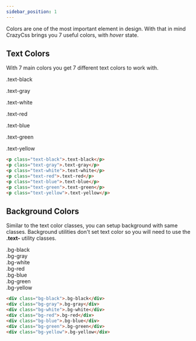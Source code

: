 ```yaml
---
sidebar_position: 1
---
```


Colors are one of the most important element in design. With that in mind CrazyCss brings you 7 useful colors, with _hover_ state.

## Text Colors

With 7 main colors you get 7 different text colors to work with.

<p class="text-black bg-white">.text-black</p>
<p class="text-gray">.text-gray</p>
<p class="text-white bg-black">.text-white</p>
<p class="text-red">.text-red</p>
<p class="text-blue">.text-blue</p>
<p class="text-green">.text-green</p>
<p class="text-yellow bg-black">.text-yellow</p>

```html
<p class="text-black">.text-black</p>
<p class="text-gray">.text-gray</p>
<p class="text-white">.text-white</p>
<p class="text-red">.text-red</p>
<p class="text-blue">.text-blue</p>
<p class="text-green">.text-green</p>
<p class="text-yellow">.text-yellow</p>
```

## Background Colors

Similar to the text color classes, you can setup background with same classes. Background utilities don't set text color so you will need to use the **.text-** utility classes.

<div class="bg-black text-white p-2">.bg-black</div>
<div class="bg-gray text-white p-2 mt-2">.bg-gray</div>
<div class="bg-white text-black p-2 mt-2">.bg-white</div>
<div class="bg-red text-white p-2 mt-2">.bg-red</div>
<div class="bg-blue text-white p-2 mt-2">.bg-blue</div>
<div class="bg-green text-white p-2 mt-2">.bg-green</div>
<div class="bg-yellow text-black p-2 mx-2">.bg-yellow</div>

```html
<div class="bg-black">.bg-black</div>
<div class="bg-gray">.bg-gray</div>
<div class="bg-white">.bg-white</div>
<div class="bg-red">.bg-red</div>
<div class="bg-blue">.bg-blue</div>
<div class="bg-green">.bg-green</div>
<div class="bg-yellow">.bg-yellow</div>
```
